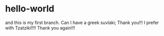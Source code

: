 # hello-world
and this is my first branch. Can I have a greek suvlaki; 
Thank you!!! I prefer with Tzatziki!!!!
Thank you again!!!
